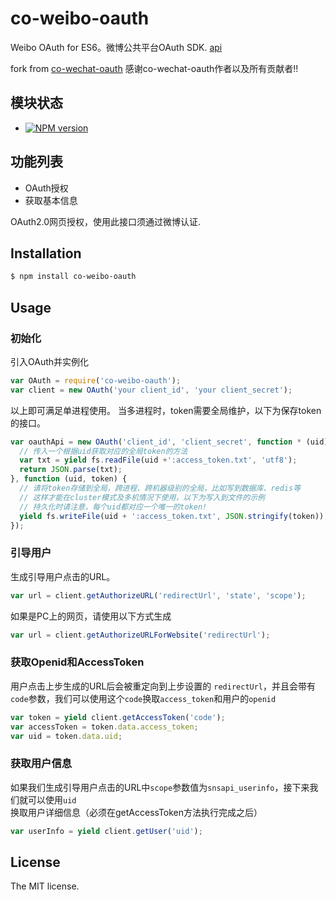 co-weibo-oauth
===============
Weibo OAuth for ES6。微博公共平台OAuth SDK. [api](http://open.weibo.com/wiki/index.php/%E6%8E%88%E6%9D%83%E6%9C%BA%E5%88%B6%E8%AF%B4%E6%98%8E)

fork from [co-wechat-oauth](https://github.com/node-webot/co-wechat-oauth)
感谢co-wechat-oauth作者以及所有贡献者!!

## 模块状态

- [![NPM version](https://badge.fury.io/js/co-weibo-oauth.png)](http://badge.fury.io/js/co-weibo-oauth)

## 功能列表
- OAuth授权
- 获取基本信息

OAuth2.0网页授权，使用此接口须通过微博认证.

## Installation

```sh
$ npm install co-weibo-oauth
```

## Usage

### 初始化
引入OAuth并实例化

```js
var OAuth = require('co-weibo-oauth');
var client = new OAuth('your client_id', 'your client_secret');
```

以上即可满足单进程使用。
当多进程时，token需要全局维护，以下为保存token的接口。

```js
var oauthApi = new OAuth('client_id', 'client_secret', function * (uid) {
  // 传入一个根据uid获取对应的全局token的方法
  var txt = yield fs.readFile(uid +':access_token.txt', 'utf8');
  return JSON.parse(txt);
}, function (uid, token) {
  // 请将token存储到全局，跨进程、跨机器级别的全局，比如写到数据库、redis等
  // 这样才能在cluster模式及多机情况下使用，以下为写入到文件的示例
  // 持久化时请注意，每个uid都对应一个唯一的token!
  yield fs.writeFile(uid + ':access_token.txt', JSON.stringify(token));
});
```

### 引导用户
生成引导用户点击的URL。

```js
var url = client.getAuthorizeURL('redirectUrl', 'state', 'scope');
```

如果是PC上的网页，请使用以下方式生成
```js
var url = client.getAuthorizeURLForWebsite('redirectUrl');
```

### 获取Openid和AccessToken
用户点击上步生成的URL后会被重定向到上步设置的 `redirectUrl`，并且会带有`code`参数，我们可以使用这个`code`换取`access_token`和用户的`openid`

```js
var token = yield client.getAccessToken('code');
var accessToken = token.data.access_token;
var uid = token.data.uid;
```

### 获取用户信息
如果我们生成引导用户点击的URL中`scope`参数值为`snsapi_userinfo`，接下来我们就可以使用`uid`换取用户详细信息（必须在getAccessToken方法执行完成之后）

```js
var userInfo = yield client.getUser('uid');
```

## License
The MIT license.
